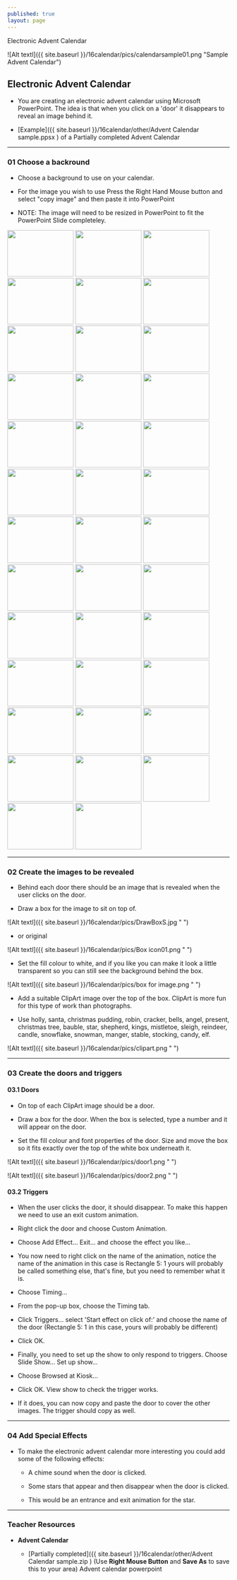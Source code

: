 ```yaml
---
published: true
layout: page
---
```

 Electronic Advent Calendar

![Alt textl]({{ site.baseurl }}/16calendar/pics/calendarsample01.png "Sample Advent Calendar")

## Electronic Advent Calendar

- You are creating an electronic advent calendar using Microsoft PowerPoint. The idea is that when you click on a 'door' it disappears to reveal an image behind it.

* [Example]({{ site.baseurl }}/16calendar/other/Advent Calendar sample.ppsx ) of a Partially completed Advent Calendar

___

### **01 Choose a backround**

* Choose a background to use on your calendar.

* For the image you wish to use Press the Right Hand Mouse button and select "copy image" and then paste it into PowerPoint

* NOTE: The image will need to be resized in PowerPoint to fit the PowerPoint Slide completeley.

<img src = "{{ site.baseurl }}/16calendar/backg/Christmas-Scene_001.jpg"  width="150" height="105" /> 

<img src = "{{ site.baseurl }}/16calendar/backg/Christmas-Scene_002.jpg"  width="150" height="105" /> 

<img src = "{{ site.baseurl }}/16calendar/backg/Christmas-Scene_003.jpg"  width="150" height="105" /> 

<img src = "{{ site.baseurl }}/16calendar/backg/Christmas-Scene_004.jpg"  width="150" height="105" /> 

<img src = "{{ site.baseurl }}/16calendar/backg/Christmas-Scene_005.jpg"  width="150" height="105" /> 

<img src = "{{ site.baseurl }}/16calendar/backg/Christmas-Scene_006.jpg"  width="150" height="105" /> 

<img src = "{{ site.baseurl }}/16calendar/backg/Christmas-Scene_007.jpg"  width="150" height="105" /> 

<img src = "{{ site.baseurl }}/16calendar/backg/Christmas-Scene_008.jpg"  width="150" height="105" /> 

<img src = "{{ site.baseurl }}/16calendar/backg/Christmas-Scene_009.jpg"  width="150" height="105" /> 

<img src = "{{ site.baseurl }}/16calendar/backg/Christmas-Scene_010.jpg"  width="150" height="105" /> 

<img src = "{{ site.baseurl }}/16calendar/backg/Christmas-Scene_011.jpg"  width="150" height="105" /> 

<img src = "{{ site.baseurl }}/16calendar/backg/Christmas-Scene_012.jpg"  width="150" height="105" />

<img src = "{{ site.baseurl }}/16calendar/backg/Christmas-Scene_013.jpg"  width="150" height="105" /> 

<img src = "{{ site.baseurl }}/16calendar/backg/Christmas-Scene_014.jpg"  width="150" height="105" /> 

<img src = "{{ site.baseurl }}/16calendar/backg/Christmas-Scene_015.jpg"  width="150" height="105" /> 

<img src = "{{ site.baseurl }}/16calendar/backg/Christmas-Scene_016.jpg"  width="150" height="105" /> 

<img src = "{{ site.baseurl }}/16calendar/backg/Christmas-Scene_017.jpg"  width="150" height="105" /> 

<img src = "{{ site.baseurl }}/16calendar/backg/Christmas-Scene_018.jpg"  width="150" height="105" /> 

<img src = "{{ site.baseurl }}/16calendar/backg/Christmas-Scene_019.jpg"  width="150" height="105" /> 

<img src = "{{ site.baseurl }}/16calendar/backg/Christmas-Scene_020.jpg"  width="150" height="105" />  

<img src = "{{ site.baseurl }}/16calendar/backg/Christmas-Scene_021.jpg"  width="150" height="105" />  

<img src = "{{ site.baseurl }}/16calendar/backg/Christmas-Scene_022.jpg"  width="150" height="105" />  

<img src = "{{ site.baseurl }}/16calendar/backg/Christmas-Scene_023.jpg"  width="150" height="105" />  

<img src = "{{ site.baseurl }}/16calendar/backg/Christmas-Scene_024.jpg"  width="150" height="105" />  

<img src = "{{ site.baseurl }}/16calendar/backg/Christmas-Scene_025.jpg"  width="150" height="105" />  

<img src = "{{ site.baseurl }}/16calendar/backg/Christmas-Scene_026.jpg"  width="150" height="105" />  

<img src = "{{ site.baseurl }}/16calendar/backg/Christmas-Scene_027.jpg"  width="150" height="105" />  

<img src = "{{ site.baseurl }}/16calendar/backg/Christmas-Scene_028.jpg"  width="150" height="105" />  

<img src = "{{ site.baseurl }}/16calendar/backg/Christmas-Scene_029.jpg"  width="150" height="105" />  

<img src = "{{ site.baseurl }}/16calendar/backg/Christmas-Scene_030.jpg"  width="150" height="105" />  

<img src = "{{ site.baseurl }}/16calendar/backg/Christmas-Scene_031.jpg"  width="150" height="105" />  

<img src = "{{ site.baseurl }}/16calendar/backg/Christmas-Scene_032.jpg"  width="150" height="105" />  

<img src = "{{ site.baseurl }}/16calendar/backg/Christmas-Scene_033.jpg"  width="150" height="105" />  

<img src = "{{ site.baseurl }}/16calendar/backg/Christmas-Scene_034.jpg"  width="150" height="105" />  

<img src = "{{ site.baseurl }}/16calendar/backg/Christmas-Scene_035.jpg"  width="150" height="105" />  

<img src = "{{ site.baseurl }}/16calendar/backg/Christmas-Scene_036.jpg"  width="150" height="105" />  

<img src = "{{ site.baseurl }}/16calendar/backg/Christmas-Scene_037.jpg"  width="150" height="105" />  

<img src = "{{ site.baseurl }}/16calendar/backg/Christmas-Scene_038.jpg"  width="150" height="105" />  

___


### **02 Create the images to be revealed**

* Behind each door there should be an image that is revealed when the user clicks on the door.

* Draw a box for the image to sit on top of.

![Alt textl]({{ site.baseurl }}/16calendar/pics/DrawBoxS.jpg " ")

* or original

![Alt textl]({{ site.baseurl }}/16calendar/pics/Box icon01.png " ")

* Set the fill colour to white, and if you like you can make it look a little transparent so you can still see the background behind the box.

![Alt textl]({{ site.baseurl }}/16calendar/pics/box for image.png " ")

* Add a suitable ClipArt image over the top of the box. ClipArt is more fun for this type of work than photographs.

* Use holly, santa, christmas pudding, robin, cracker, bells, angel, present, christmas tree, bauble, star, shepherd, kings, mistletoe, sleigh, reindeer, candle, snowflake, snowman, manger, stable, stocking, candy, elf. 

![Alt textl]({{ site.baseurl }}/16calendar/pics/clipart.png " ")

___


### **03 Create the doors and triggers**

####  **03.1 Doors**

* On top of each ClipArt image should be a door.

* Draw a box for the door. When the box is selected, type a number and it will appear on the door. 

* Set the fill colour and font properties of the door. Size and move the box so it fits exactly over the top of the white box underneath it.

![Alt textl]({{ site.baseurl }}/16calendar/pics/door1.png " ")

![Alt textl]({{ site.baseurl }}/16calendar/pics/door2.png " ")

####  **03.2 Triggers**

* When the user clicks the door, it should disappear. To make this happen we need to use an exit custom animation.

* Right click the door and choose Custom Animation.

* Choose Add Effect... Exit... and choose the effect you like... 

* You now need to right click on the name of the animation, notice the name of the animation in this case is Rectangle 5: 1 yours will probably be called something else, that's fine, but you need to remember what it is.

* Choose Timing...

* From the pop-up box, choose the Timing tab.

* Click Triggers... select 'Start effect on click of:' and choose the name of the door (Rectangle 5: 1 in this case, yours will probably be different)

* Click OK.

* Finally, you need to set up the show to only respond to triggers. Choose Slide Show... Set up show...

* Choose Browsed at Kiosk...

* Click OK. View show to check the trigger works.

* If it does, you can now copy and paste the door to cover the other images. The trigger should copy as well. 

___

### **04 Add Special Effects**

* To make the electronic advent calendar more interesting you could add some of the following effects:

	- A chime sound when the door is clicked.

	- Some stars that appear and then disappear when the door is clicked.

	- This would be an entrance and exit animation for the star.

___


### **Teacher Resources**

*  **Advent Calendar**

	- [Partially completed]({{ site.baseurl }}/16calendar/other/Advent Calendar sample.zip )  (Use **Right Mouse Button** and **Save As** to save this to your area) Advent calendar powerpoint













